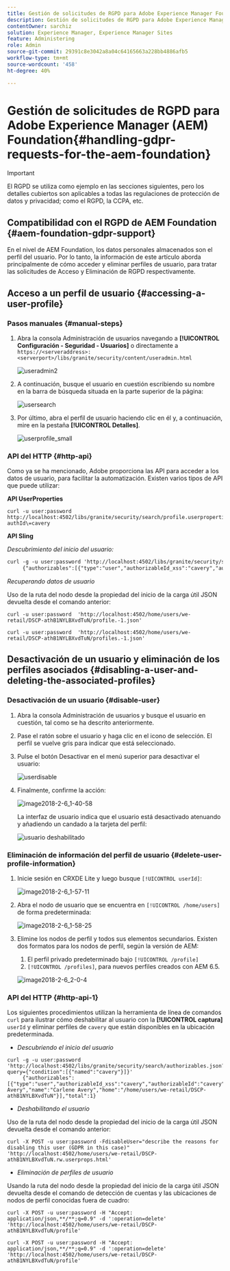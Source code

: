```yaml
---
title: Gestión de solicitudes de RGPD para Adobe Experience Manager Foundation
description: Gestión de solicitudes de RGPD para Adobe Experience Manager Foundation
contentOwner: sarchiz
solution: Experience Manager, Experience Manager Sites
feature: Administering
role: Admin
source-git-commit: 29391c8e3042a8a04c64165663a228bb4886afb5
workflow-type: tm+mt
source-wordcount: '458'
ht-degree: 40%

---
```


# Gestión de solicitudes de RGPD para Adobe Experience Manager (AEM) Foundation{#handling-gdpr-requests-for-the-aem-foundation}

>[!IMPORTANT]
>
>El RGPD se utiliza como ejemplo en las secciones siguientes, pero los detalles cubiertos son aplicables a todas las regulaciones de protección de datos y privacidad; como el RGPD, la CCPA, etc.

## Compatibilidad con el RGPD de AEM Foundation {#aem-foundation-gdpr-support}

En el nivel de AEM Foundation, los datos personales almacenados son el perfil del usuario. Por lo tanto, la información de este artículo aborda principalmente de cómo acceder y eliminar perfiles de usuario, para tratar las solicitudes de Acceso y Eliminación de RGPD respectivamente.

## Acceso a un perfil de usuario {#accessing-a-user-profile}

### Pasos manuales {#manual-steps}

1. Abra la consola Administración de usuarios navegando a **[!UICONTROL Configuración - Seguridad - Usuarios]** o directamente a `https://<serveraddress>:<serverport>/libs/granite/security/content/useradmin.html`

   ![useradmin2](assets/useradmin2.png)

1. A continuación, busque el usuario en cuestión escribiendo su nombre en la barra de búsqueda situada en la parte superior de la página:

   ![usersearch](assets/usersearch.png)

1. Por último, abra el perfil de usuario haciendo clic en él y, a continuación, mire en la pestaña **[!UICONTROL Detalles]**.

   ![userprofile_small](assets/userprofile_small.png)

### API del HTTP {#http-api}

Como ya se ha mencionado, Adobe proporciona las API para acceder a los datos de usuario, para facilitar la automatización. Existen varios tipos de API que puede utilizar:

**API UserProperties**

```shell
curl -u user:password http://localhost:4502/libs/granite/security/search/profile.userproperties.json\?authId\=cavery
```

**API Sling**

*Descubrimiento del inicio del usuario:*

```xml
curl -g -u user:password 'http://localhost:4502/libs/granite/security/search/authorizables.json?query={"condition":[{"named":"cavery"}]}'
     {"authorizables":[{"type":"user","authorizableId_xss":"cavery","authorizableId":"cavery","name_xss":"Carlene Avery","name":"Carlene Avery","home":"/home/users/we-retail/DSCP-athB1NYLBXvdTuN"}],"total":1}
```

*Recuperando datos de usuario*

Uso de la ruta del nodo desde la propiedad del inicio de la carga útil JSON devuelta desde el comando anterior:

```shell
curl -u user:password  'http://localhost:4502/home/users/we-retail/DSCP-athB1NYLBXvdTuN/profile.-1.json'
```

```shell
curl -u user:password  'http://localhost:4502/home/users/we-retail/DSCP-athB1NYLBXvdTuN/profiles.-1.json'
```

## Desactivación de un usuario y eliminación de los perfiles asociados {#disabling-a-user-and-deleting-the-associated-profiles}

### Desactivación de un usuario {#disable-user}

1. Abra la consola Administración de usuarios y busque el usuario en cuestión, tal como se ha descrito anteriormente.
1. Pase el ratón sobre el usuario y haga clic en el icono de selección. El perfil se vuelve gris para indicar que está seleccionado.

1. Pulse el botón Desactivar en el menú superior para desactivar el usuario:

   ![userdisable](assets/userdisable.png)

1. Finalmente, confirme la acción:

   ![image2018-2-6_1-40-58](assets/image2018-2-6_1-40-58.png)

   La interfaz de usuario indica que el usuario está desactivado atenuando y añadiendo un candado a la tarjeta del perfil:

   ![usuario deshabilitado](assets/disableduser.png)

### Eliminación de información del perfil de usuario {#delete-user-profile-information}

1. Inicie sesión en CRXDE Lite y luego busque `[!UICONTROL userId]`:

   ![image2018-2-6_1-57-11](assets/image2018-2-6_1-57-11.png)

1. Abra el nodo de usuario que se encuentra en `[!UICONTROL /home/users]` de forma predeterminada:

   ![image2018-2-6_1-58-25](assets/image2018-2-6_1-58-25.png)

1. Elimine los nodos de perfil y todos sus elementos secundarios. Existen dos formatos para los nodos de perfil, según la versión de AEM:

   1. El perfil privado predeterminado bajo `[!UICONTROL /profile]`
   1. `[!UICONTROL /profiles]`, para nuevos perfiles creados con AEM 6.5.

   ![image2018-2-6_2-0-4](assets/image2018-2-6_2-0-4.png)

### API del HTTP {#http-api-1}

Los siguientes procedimientos utilizan la herramienta de línea de comandos `curl` para ilustrar cómo deshabilitar al usuario con la **[!UICONTROL captura]** `userId` y eliminar perfiles de `cavery` que están disponibles en la ubicación predeterminada.

* *Descubriendo el inicio del usuario*

```shell
curl -g -u user:password 'http://localhost:4502/libs/granite/security/search/authorizables.json?query={"condition":[{"named":"cavery"}]}'
     {"authorizables":[{"type":"user","authorizableId_xss":"cavery","authorizableId":"cavery","name_xss":"Carlene Avery","name":"Carlene Avery","home":"/home/users/we-retail/DSCP-athB1NYLBXvdTuN"}],"total":1}
```

* *Deshabilitando el usuario*

Uso de la ruta del nodo desde la propiedad del inicio de la carga útil JSON devuelta desde el comando anterior:

```shell
curl -X POST -u user:password -FdisableUser="describe the reasons for disabling this user (GDPR in this case)" 'http://localhost:4502/home/users/we-retail/DSCP-athB1NYLBXvdTuN.rw.userprops.html'
```

* *Eliminación de perfiles de usuario*

Usando la ruta del nodo desde la propiedad del inicio de la carga útil JSON devuelta desde el comando de detección de cuentas y las ubicaciones de nodos de perfil conocidas fuera de cuadro:

```shell
curl -X POST -u user:password -H "Accept: application/json,**/**;q=0.9" -d ':operation=delete' 'http://localhost:4502/home/users/we-retail/DSCP-athB1NYLBXvdTuN/profile'
```

```shell
curl -X POST -u user:password -H "Accept: application/json,**/**;q=0.9" -d ':operation=delete' 'http://localhost:4502/home/users/we-retail/DSCP-athB1NYLBXvdTuN/profile'
```
